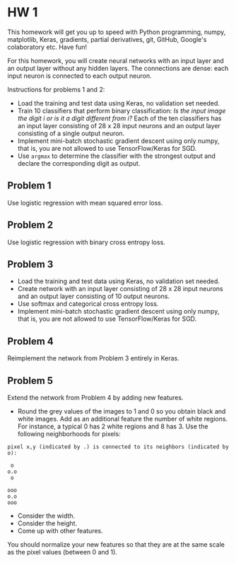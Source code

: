 # HW 1 

This homework will get you up to speed with Python programming, numpy, matplotlib, Keras, gradients, partial derivatives, git, GitHub, Google's colaboratory etc. Have fun!

For this homework, you will create neural networks with an input layer and an output layer without any hidden layers. The connections are dense: each input neuron is connected to each output neuron.

Instructions for problems 1 and 2:
- Load the training and test data using Keras, no validation set needed.
- Train 10 classifiers that perform binary classification: *Is the input image the digit i or is it a digit different from i?* Each of the ten classifiers has an input layer consisting of 28 x 28 input neurons and an output layer consisting of a single output neuron.
- Implement mini-batch stochastic gradient descent using only numpy, that is, you are not allowed to use TensorFlow/Keras for SGD.
- Use ```argmax``` to determine the classifier with the strongest output and declare the corresponding digit as output.

## Problem 1
Use logistic regression with mean squared error loss.

## Problem 2
Use logistic regression with binary cross entropy loss.

## Problem 3
- Load the training and test data using Keras, no validation set needed.
- Create network with an input layer consisting of 28 x 28 input neurons and an output layer consisting of 10 output neurons.
- Use softmax and categorical cross entropy loss.
- Implement mini-batch stochastic gradient descent using only numpy, that is, you are not allowed to use TensorFlow/Keras for SGD.

## Problem 4
Reimplement the network from Problem 3 entirely in Keras.

## Problem 5
Extend the network from Problem 4 by adding new features.
- Round the grey values of the images to 1 and 0 so you obtain black and white images. Add as an additional feature the number of white regions. For instance, a typical 0 has 2 white regions and 8 has 3. Use the following neighborhoods for pixels:

```
pixel x,y (indicated by .) is connected to its neighbors (indicated by o):

 o
o.o  
 o
 
ooo
o.o
ooo
```
- Consider the width.
- Consider the height.
- Come up with other features.

You should normalize your new features so that they are at the same scale as the pixel values (between 0 and 1).
 
 
